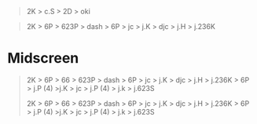 > 2K > c.S > 2D > oki
 
> 2K > 6P > 623P > dash > 6P > jc > j.K > djc > j.H > j.236K

 

# Midscreen
> 2K > 6P > 66 > 623P > dash > 6P > jc > j.K > djc > j.H > j.236K > 6P > j.P (4) >j.K > jc > j.P (4) > j.k > j.623S
> 
> 2K > 6P > 66 > 623P > dash > 6P > jc > j.K > djc > j.H > j.236K > 6P > j.P (4) >j.K > jc > j.P (4) > j.k > j.623S